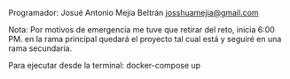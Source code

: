 Programador:
Josué Antonio Mejía Beltrán
josshuamejia@gmail.com



Nota:
Por motivos de emergencia me tuve que retirar del reto, inicia 6:00 PM.
en la rama principal quedará el proyecto tal cual está y seguiré en una rama secundaria.


Para ejecutar desde la terminal: docker-compose up 